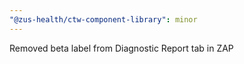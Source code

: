 ```yaml
---
"@zus-health/ctw-component-library": minor
---
```


Removed beta label from Diagnostic Report tab in ZAP
